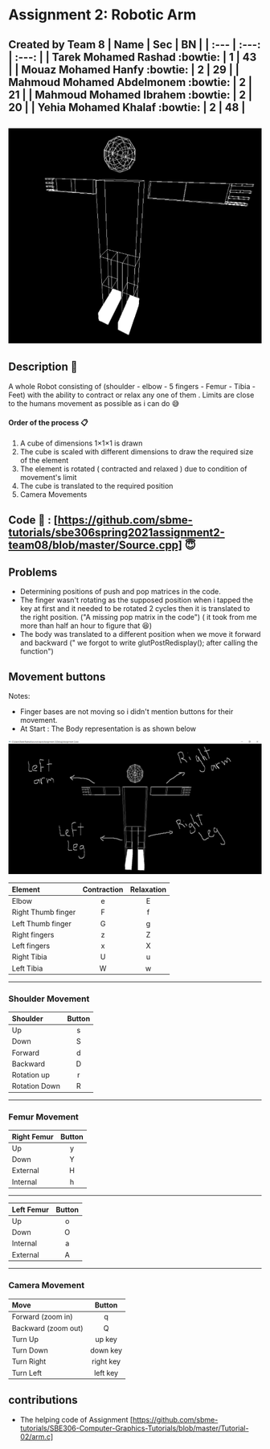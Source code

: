 # Assignment 2: Robotic Arm
Created by Team 8
| Name | Sec | BN |
| :---         |     :---:      |     :---:      |
| Tarek Mohamed Rashad :bowtie: | 1 | 43 |
| Mouaz Mohamed Hanfy :bowtie: | 2 | 29 |
| Mahmoud Mohamed Abdelmonem :bowtie: | 2 | 21 |
| Mahmoud Mohamed Ibrahem :bowtie: | 2 | 20 |
| Yehia Mohamed Khalaf :bowtie: | 2 | 48 |
----------------------------------------------------------------------------
![title](FinalResult.PNG)
----------------------------------------------------------------------------
## Description :page_facing_up:
A whole Robot consisting of (shoulder  - elbow - 5 fingers - Femur - Tibia - Feet) with the ability to contract or relax any one of them . Limits are close to the humans movement as possible as i can do :sweat_smile:

#### Order of the process :clipboard:
1. A cube of dimensions 1×1×1 is drawn 
2. The cube is scaled with different dimensions to draw the required size of the element
3. The element is rotated ( contracted and relaxed ) due to condition of movement's limit
4. The cube is translated to the required position 
5. Camera Movements 

## Code :link: : [https://github.com/sbme-tutorials/sbe306spring2021assignment2-team08/blob/master/Source.cpp] :innocent:

## Problems 
- Determining positions of push and pop matrices in the code.
- The finger wasn't rotating as the supposed position when i tapped the key at first and it needed to be rotated 2 cycles then it is translated to the right position. ("A missing pop matrix in the code") ( it took from me more than half an hour to figure that :laughing:)
- The body was translated to a different position when we move it forward and backward (" we forgot to write glutPostRedisplay(); after calling the function") 

## Movement buttons 
Notes: 
- Finger bases are not moving so i didn't mention buttons for their movement.
- At Start : The Body representation is as shown below

![title](Body_Representation_At_Start.PNG)

| Element | Contraction | Relaxation |
| :---         |     :---:      |     :---:      |
| Elbow | e | E |
| Right Thumb finger | F | f |
| Left Thumb finger | G | g |
| Right fingers | z | Z |
| Left fingers | x | X |
| Right Tibia | U | u |
| Left Tibia | W | w |
--------------------------------------------------
### Shoulder Movement

| Shoulder | Button | 
| :---         |     :---:      | 
| Up         |     s   | 
| Down      |     S      | 
| Forward         |     d      | 
| Backward         |     D      | 
| Rotation up        |     r      | 
| Rotation Down        |     R      | 
-------------------------------------------------
### Femur Movement

| Right Femur | Button | 
| :---         |     :---:      | 
| Up         |     y   | 
| Down      |     Y      | 
| External        |     H     | 
| Internal        |     h      |
-------------------------------------------------
| Left Femur | Button |
| :---         |     :---:      | 
| Up         |     o   | 
| Down      |     O      | 
| Internal        |     a      | 
| External         |     A      |
-------------------------------------------------
### Camera Movement
| Move | Button |
| :---         |     :---:      | 
| Forward (zoom in)         |     q   | 
| Backward (zoom out)      |     Q      | 
| Turn Up        |     up key      | 
| Turn Down         |     down key      |
| Turn Right         |     right key     |
| Turn Left         |     left key     |  

## contributions

- The helping code of Assignment [https://github.com/sbme-tutorials/SBE306-Computer-Graphics-Tutorials/blob/master/Tutorial-02/arm.c]


